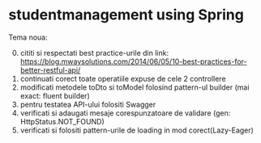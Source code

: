 # studentmanagement using Spring

Tema noua:

0. cititi si respectati best practice-urile din link: https://blog.mwaysolutions.com/2014/06/05/10-best-practices-for-better-restful-api/
1. continuati corect toate operatiile expuse de cele 2 controllere
2. modificati metodele toDto si toModel folosind pattern-ul builder (mai exact: fluent builder)
3. pentru testatea API-ului folositi Swagger
4. verificati si adaugati mesaje corespunzatoare de validare (gen: HttpStatus.NOT_FOUND)
5. verificati si folositi pattern-urile de loading in mod corect(Lazy-Eager)

